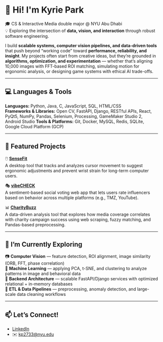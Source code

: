 # 👋 Hi! I'm Kyrie Park  

🎓 CS & Interactive Media double major @ NYU Abu Dhabi  
💡 Exploring the intersection of **data, vision, and interaction** through robust software engineering.  

I build **scalable systems, computer vision pipelines, and data-driven tools** that push beyond “working code” toward **performance, reliability, and insight**. My projects often start from creative ideas, but they’re grounded in **algorithms, optimization, and experimentation** — whether that’s aligning 10,000 images with FFT-based ROI matching, simulating motion for ergonomic analysis, or designing game systems with ethical AI trade-offs.  

---

## 💻 Languages & Tools  
**Languages:** Python, Java, C, JavaScript, SQL, HTML/CSS  
**Frameworks & Libraries:** Open CV, FastAPI, Django, RESTful APIs, React, PyQt5, NumPy, Pandas, Selenium, Processing, GameMaker Studio 2, Android Studio
**Tools & Platforms:** Git, Docker, MySQL, Redis, SQLite, Google Cloud Platform (GCP)  

---

## 🔧 Featured Projects  
🖱️ [**SenseFit**](https://github.com/Kyrie21323/Sense_Fit.git)  
A desktop tool that tracks and analyzes cursor movement to suggest ergonomic adjustments and prevent wrist strain for long-term computer users.  

🎭 [**vibeCHECK**](https://github.com/Kyrie21323/VibeCheck-Backend)  
A sentiment-based social voting web app that lets users rate influencers based on behavior across multiple platforms (e.g., TMZ, YouTube).  

📊 [**CharityBuzz**](https://github.com/Kyrie21323/CharityBuzz)  
A data-driven analysis tool that explores how media coverage correlates with charity campaign success using web scraping, fuzzy matching, and Pandas-based preprocessing.  

---

## 🌱 I’m Currently Exploring  
📷 **Computer Vision** — feature detection, ROI alignment, image similarity (ORB, FFT, phase correlation)  
🤖 **Machine Learning** — applying PCA, t-SNE, and clustering to analyze patterns in image and behavioral data  
🧱 **Backend Architecture** — scalable FastAPI/Django services with optimized relational + in-memory databases  
🔄 **ETL & Data Pipelines** — preprocessing, anomaly detection, and large-scale data cleaning workflows  

---

## 📫 Let’s Connect!  
- [LinkedIn](https://www.linkedin.com/in/kyrie-park)
- ✉️ kp2733@nyu.edu  
